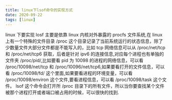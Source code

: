 ```yaml
---
title: linux下lsof命令的实现方式
date: 2020-09-22
tags: [linux]
---
```

linux 下要实现 losf 主要是依靠 linux 内核对外暴露的 procfs 文件系统,在 linux 上有一个特殊的文件目录 /proc 这个目录记录了当前系统运行的状态信息，除了少数量文件大部分文件都是不能写入的，比如 tcp 网络信息可以从 /proc/net/tcp 和 /proc/net/tcp6 获取，后者是针对 ipv6 的连接信息,对应每个进程也有单独的文件夹 /proc/pid/,比如要看 pid 为 10098 的进程的网络信息，可以看 /proc/10098/net/tcp 和 /proc/10096/net/tcp6,如果要看打开的文件信息，可以看 /proc/10098/fd/ 这个里面,如果要看进程的环境变量，可以看 /proc/10098/environ 这个文件,要看进程信息，可以看 /proc/10098/task 这个文件。 lsof 这个命令会打开所 /proc 目录下的所有文件，所以当你要查找某个文件被那个进程打开或者端口被占用的时候，可以很快的找到.
